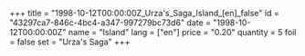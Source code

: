 +++
title = "1998-10-12T00:00:00Z_Urza's_Saga_Island_[en]_false"
id = "43297ca7-846c-4bc4-a347-997279bc73d6"
date = "1998-10-12T00:00:00Z"
name = "Island"
lang = ["en"]
price = "0.20"
quantity = 5
foil = false
set = "Urza's Saga"
+++
